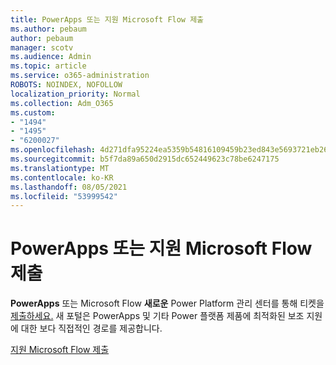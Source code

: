 ```yaml
---
title: PowerApps 또는 지원 Microsoft Flow 제출
ms.author: pebaum
author: pebaum
manager: scotv
ms.audience: Admin
ms.topic: article
ms.service: o365-administration
ROBOTS: NOINDEX, NOFOLLOW
localization_priority: Normal
ms.collection: Adm_O365
ms.custom:
- "1494"
- "1495"
- "6200027"
ms.openlocfilehash: 4d271dfa95224ea5359b54816109459b23ed843e5693721eb264e416cbe29eb0
ms.sourcegitcommit: b5f7da89a650d2915dc652449623c78be6247175
ms.translationtype: MT
ms.contentlocale: ko-KR
ms.lasthandoff: 08/05/2021
ms.locfileid: "53999542"
---
```

# <a name="submit-powerapps-or-microsoft-flow-support-requests"></a>PowerApps 또는 지원 Microsoft Flow 제출

**PowerApps** 또는 Microsoft Flow **새로운** Power Platform 관리 센터를 통해 티켓을 [제출하세요.](https://admin.powerplatform.microsoft.com/support?newTicket&product=15819) 새 포털은 PowerApps 및 기타 Power 플랫폼 제품에 최적화된 보조 지원에 대한 보다 직접적인 경로를 제공합니다.

[지원 Microsoft Flow 제출](https://admin.powerplatform.microsoft.com/support?newTicket&product=Flow)